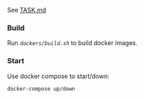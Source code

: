 See [TASK.md](./TASK.md)

### Build
Run *`dockers/build.sh`* to build docker images.  

### Start
Use docker compose to start/down:
```
docker-compose up/down
```
